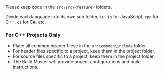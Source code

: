 Please keep code in the `src\src\<feature>` folders.

Divide each language into its own sub folder, i.e. `js` for JavaScript, `cpp` for C++, `cs` for C#, etc.

<h3>For C++ Projects Only</h3>

- Place all common header filese in the `src\common\include` folder
- For header files specific to a project, keep them in the project folder.
- For source files specific to a project, keep them in the project folder.
- The Build Master will provide project configurations and build instructions.
